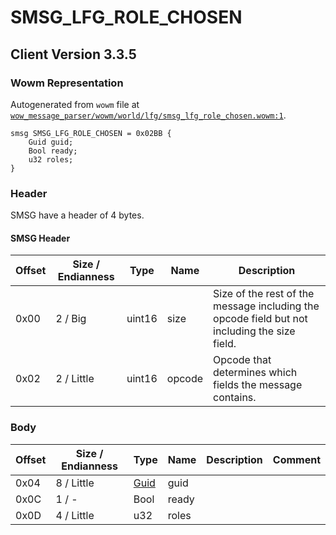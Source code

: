 # SMSG_LFG_ROLE_CHOSEN

## Client Version 3.3.5

### Wowm Representation

Autogenerated from `wowm` file at [`wow_message_parser/wowm/world/lfg/smsg_lfg_role_chosen.wowm:1`](https://github.com/gtker/wow_messages/tree/main/wow_message_parser/wowm/world/lfg/smsg_lfg_role_chosen.wowm#L1).
```rust,ignore
smsg SMSG_LFG_ROLE_CHOSEN = 0x02BB {
    Guid guid;
    Bool ready;
    u32 roles;
}
```
### Header

SMSG have a header of 4 bytes.

#### SMSG Header

| Offset | Size / Endianness | Type   | Name   | Description |
| ------ | ----------------- | ------ | ------ | ----------- |
| 0x00   | 2 / Big           | uint16 | size   | Size of the rest of the message including the opcode field but not including the size field.|
| 0x02   | 2 / Little        | uint16 | opcode | Opcode that determines which fields the message contains.|

### Body

| Offset | Size / Endianness | Type | Name | Description | Comment |
| ------ | ----------------- | ---- | ---- | ----------- | ------- |
| 0x04 | 8 / Little | [Guid](../spec/packed-guid.md) | guid |  |  |
| 0x0C | 1 / - | Bool | ready |  |  |
| 0x0D | 4 / Little | u32 | roles |  |  |


